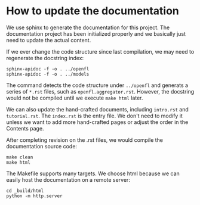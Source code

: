 # How to update the documentation

We use sphinx to generate the documentation for this project.
The documentation project has been initialized properly and we basically just need to update the actual content.

If we ever change the code structure since last compilation, we may need to regenerate the docstring index:
```shell
sphinx-apidoc -f -o . ../openfl
sphinx-apidoc -f -o . ../models
```

The command detects the code structure under `../openfl` and generats a series of `*.rst` files, such as `openfl.aggregator.rst`.
However, the docstring would not be compiled until we execute `make html` later.

We can also update the hand-crafted documents, including `intro.rst` and `tutorial.rst`. The `index.rst` is the entry file. We don't need to modify it unless we want to add more hand-crafted pages or adjust the order in the Contents page.


After completing revision on the .rst files, we would compile the documentation source code:
```
make clean
make html
```

The Makefile supports many targets. We choose html because we can easily host the documentation on a remote server:

```shell
cd _build/html
python -m http.server
```
